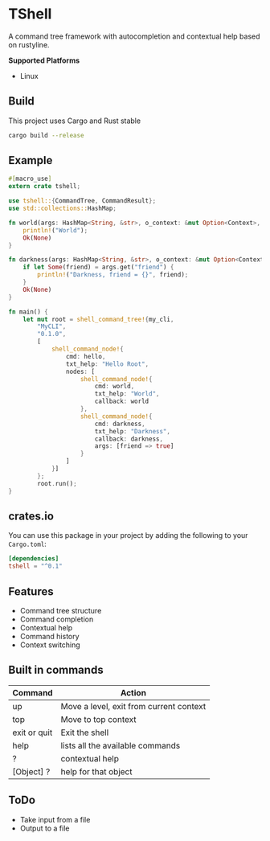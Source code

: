 # TShell

A command tree framework with autocompletion and contextual help based on rustyline.

**Supported Platforms**
* Linux

## Build
This project uses Cargo and Rust stable
```bash
cargo build --release
```

## Example
```rust
#[macro_use]
extern crate tshell;

use tshell::{CommandTree, CommandResult};
use std::collections::HashMap;

fn world(args: HashMap<String, &str>, o_context: &mut Option<Context>, history: &HashMap<String, String>) -> CommandResult<Option<String>> {
    println!("World");
    Ok(None)
}

fn darkness(args: HashMap<String, &str>, o_context: &mut Option<Context>, history: &HashMap<String, String>) -> CommandResult<Option<String>> {
    if let Some(friend) = args.get("friend") {
        println!("Darkness, friend = {}", friend);
    }
    Ok(None)
}

fn main() {
    let mut root = shell_command_tree!{my_cli,
        "MyCLI",
        "0.1.0",
        [
            shell_command_node!{
                cmd: hello,
                txt_help: "Hello Root",
                nodes: [
                    shell_command_node!{
                        cmd: world,
                        txt_help: "World",
                        callback: world
                    },
                    shell_command_node!{
                        cmd: darkness,
                        txt_help: "Darkness",
                        callback: darkness,
                        args: [friend => true]
                    }
                ]
            }]
        };
        root.run();
}

```
## crates.io
You can use this package in your project by adding the following
to your `Cargo.toml`:

```toml
[dependencies]
tshell = "^0.1"
```

## Features
 - Command tree structure
 - Command completion
 - Contextual help
 - Command history
 - Context switching

 ## Built in commands

 Command    | Action
 ---------  | ------
 up | Move a level, exit from current context
 top | Move to top context
 exit or quit | Exit the shell
 help | lists all the available commands
 ? | contextual help
 [Object] ? | help for that object


 ## ToDo
  - Take input from a file
  - Output to a file
  

